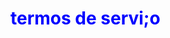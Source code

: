 <head>
<style>
    h1{
        color: blue;
    }
</style>
</head>
<body>
    <h1>termos de servi;o</h1>
</body>
</html>

